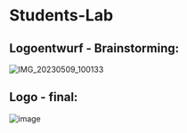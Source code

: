 # Students-Lab

## Logoentwurf - Brainstorming:
![IMG_20230509_100133](https://user-images.githubusercontent.com/114980414/237033797-18e1ca66-86f3-4f73-ad6c-ef8e4ba186c7.jpg)

## Logo - final:

![image](https://user-images.githubusercontent.com/114980414/237034864-1dbca7ad-7f55-4c80-9167-cf73b7d560d8.png)
